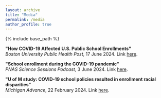 ```yaml
---
layout: archive
title: "Media"
permalink: /media
author_profile: true
---
```

{% include base_path %}


**"How COVID-19 Affected U.S. Public School Enrollments"** <br>
_Boston University Public Health Post_, 17 June 2024. Link <a href="https://publichealthpost.org/health-equity/how-covid-19-affected-u-s-public-school-enrollments/" target="_blank">here</a>.


**"School enrollment during the COVID-19 pandemic"** <br>
_PNAS Science Sessions Podcast_, 3 June 2024. Link <a href="https://www.pnas.org/post/podcast/school-enrollment-during-covid-19-pandemic" target="_blank">here</a>.


**"U of M study: COVID-19 school policies resulted in enrollment racial disparities"** <br>
_Michigan Advance_, 22 February 2024. Link <a href="https://michiganadvance.com/2024/02/22/u-of-m-study-covid-19-school-policies-resulted-in-enrollment-racial-disparities/" target="_blank">here</a>.
